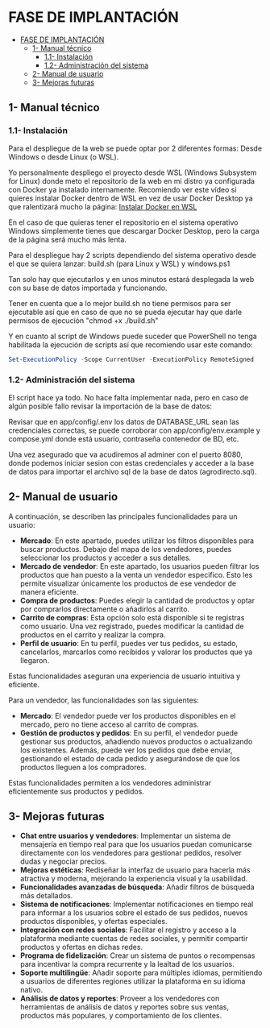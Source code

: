 # FASE DE IMPLANTACIÓN

- [FASE DE IMPLANTACIÓN](#fase-de-implantación)
  - [1- Manual técnico](#1--manual-técnico)
    - [1.1- Instalación](#11--instalación)
    - [1.2- Administración del sistema](#12--administración-del-sistema)
  - [2- Manual de usuario](#2--manual-de-usuario)
  - [3- Mejoras futuras](#3--mejoras-futuras)

## 1- Manual técnico

### 1.1- Instalación

Para el despliegue de la web se puede optar por 2 diferentes formas: Desde Windows o desde Linux (o WSL).

Yo personalmente despliego el proyecto desde WSL (Windows Subsystem for Linux) donde meto el repositorio de la web en mi distro ya configurada con Docker ya instalado internamente.
Recomiendo ver este vídeo si quieres instalar Docker dentro de WSL en vez de usar Docker Desktop ya que ralentizará mucho la página:
[Instalar Docker en WSL](https://www.youtube.com/watch?v=cv7Iyohhmo4)

En el caso de que quieras tener el repositorio en el sistema operativo Windows simplemente tienes que descargar Docker Desktop, pero la carga de la página será mucho más lenta.

Para el despliegue hay 2 scripts dependiendo del sistema operativo desde el que se quiera lanzar: build.sh (para Linux y WSL) y windows.ps1

Tan solo hay que ejecutarlos y en unos minutos estará desplegada la web con su base de datos importada y funcionando.

Tener en cuenta que a lo mejor build.sh no tiene permisos para ser ejecutable así que en caso de que no se pueda ejecutar hay que darle permisos de ejecución "chmod +x ./build.sh"

Y en cuanto al script de Windows puede suceder que PowerShell no tenga habilitada la ejecución de scripts así que recomiendo usar este comando: 
```powershell
Set-ExecutionPolicy -Scope CurrentUser -ExecutionPolicy RemoteSigned
```


### 1.2- Administración del sistema

El script hace ya todo. No hace falta implementar nada, pero en caso de algún posible fallo revisar la importación de la base de datos:

Revisar que en app/config/.env los datos de DATABASE_URL sean las credenciales correctas, se puede corroborar con app/config/env.example y compose.yml donde está usuario, contraseña contenedor de BD, etc.

Una vez asegurado que va acudiremos al adminer con el puerto 8080, donde podemos iniciar sesion con estas credenciales y acceder a la base de datos para importar el archivo sql de la base de datos (agrodirecto.sql).

## 2- Manual de usuario

A continuación, se describen las principales funcionalidades para un usuario:

- **Mercado**: En este apartado, puedes utilizar los filtros disponibles para buscar productos. Debajo del mapa de los vendedores, puedes seleccionar los productos y acceder a sus detalles.
- **Mercado de vendedor**: En este apartado, los usuarios pueden filtrar los productos que han puesto a la venta un vendedor especifico. Esto les permite visualizar únicamente los productos de ese vendedor de manera eficiente.
- **Compra de productos**: Puedes elegir la cantidad de productos y optar por comprarlos directamente o añadirlos al carrito.
- **Carrito de compras**: Esta opción solo está disponible si te registras como usuario. Una vez registrado, puedes modificar la cantidad de productos en el carrito y realizar la compra.
- **Perfil de usuario**: En tu perfil, puedes ver tus pedidos, su estado, cancelarlos, marcarlos como recibidos y valorar los productos que ya llegaron.

Estas funcionalidades aseguran una experiencia de usuario intuitiva y eficiente.

Para un vendedor, las funcionalidades son las siguientes:

- **Mercado**: El vendedor puede ver los productos disponibles en el mercado, pero no tiene acceso al carrito de compras.
- **Gestión de productos y pedidos**: En su perfil, el vendedor puede gestionar sus productos, añadiendo nuevos productos o actualizando los existentes. Además, puede ver los pedidos que debe enviar, gestionando el estado de cada pedido y asegurándose de que los productos lleguen a los compradores.

Estas funcionalidades permiten a los vendedores administrar eficientemente sus productos y pedidos.


## 3- Mejoras futuras

- **Chat entre usuarios y vendedores**: Implementar un sistema de mensajería en tiempo real para que los usuarios puedan comunicarse directamente con los vendedores para gestionar pedidos, resolver dudas y negociar precios.
- **Mejoras estéticas**: Rediseñar la interfaz de usuario para hacerla más atractiva y moderna, mejorando la experiencia visual y la usabilidad.
- **Funcionalidades avanzadas de búsqueda**: Añadir filtros de búsqueda más detallados.
- **Sistema de notificaciones**: Implementar notificaciones en tiempo real para informar a los usuarios sobre el estado de sus pedidos, nuevos productos disponibles, y ofertas especiales.
- **Integración con redes sociales**: Facilitar el registro y acceso a la plataforma mediante cuentas de redes sociales, y permitir compartir productos y ofertas en dichas redes.
- **Programa de fidelización**: Crear un sistema de puntos o recompensas para incentivar la compra recurrente y la lealtad de los usuarios.
- **Soporte multilingüe**: Añadir soporte para múltiples idiomas, permitiendo a usuarios de diferentes regiones utilizar la plataforma en su idioma nativo.
- **Análisis de datos y reportes**: Proveer a los vendedores con herramientas de análisis de datos y reportes sobre sus ventas, productos más populares, y comportamiento de los clientes.
